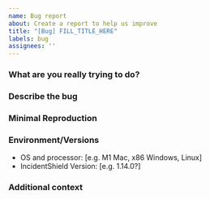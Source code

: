 ```yaml
---
name: Bug report
about: Create a report to help us improve
title: "[Bug] FILL_TITLE_HERE"
labels: bug
assignees: ''
---
```


### What are you really trying to do?

<!-- 
Tell us at a high level what you're doing, to avoid XY problem (https://en.wikipedia.org/wiki/XY_problem) 
-->

### Describe the bug

<!-- A clear and concise description of what the bug is. -->

<!-- If applicable, add screenshots or code blocks to help explain your problem. You can also use [Loom](http://loom.com/) to do short, free video bug reports. -->

### Minimal Reproduction

<!-- Try to demonstrate how you are able to reproduce the bug. -->

### Environment/Versions

<!-- Please complete the following information where relevant. -->

- OS and processor: [e.g. M1 Mac, x86 Windows, Linux]
- IncidentShield Version: [e.g. 1.14.0?]

### Additional context

<!-- Add any other context about the problem here. -->
